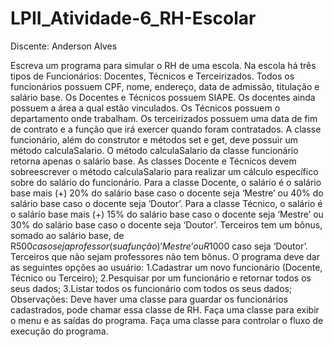 # LPII_Atividade-6_RH-Escolar

Discente: Anderson Alves

Escreva um programa para simular o RH de uma escola. Na escola há três tipos de Funcionários: Docentes, Técnicos
e Terceirizados. Todos os funcionários possuem CPF, nome, endereço, data de admissão, titulação e salário base. Os
Docentes e Técnicos possuem SIAPE. Os docentes ainda possuem a área a qual estão vinculados. Os Técnicos possuem
o departamento onde trabalham. Os terceirizados possuem uma data de fim de contrato e a função que irá exercer
quando foram contratados. A classe funcionário, além do construtor e métodos set e get, deve possuir um método
calculaSalario. O método calculaSalario da classe funcionário retorna apenas o salário base. As classes Docente e
Técnicos devem sobreescrever o método calculaSalario para realizar um cálculo específico sobre do salário do
funcionário. Para a classe Docente, o salário é o salário base mais (+) 20% do salário base caso o docente seja
‘Mestre’ ou 40% do salário base caso o docente seja ‘Doutor’. Para a classe Técnico, o salário é o salário base mais
(+) 15% do salário base caso o docente seja ‘Mestre’ ou 30% do salário base caso o docente seja ‘Doutor’. Terceiros
tem um bônus, somado ao salário base, de R$500 caso seja professor (sua função) ‘Mestre’ ou R$1000 caso seja
‘Doutor’. Terceiros que não sejam professores não tem bônus.
O programa deve dar as seguintes opções ao usuário:
1.Cadastrar um novo funcionário (Docente, Técnico ou Terceiro);
2.Pesquisar por um funcionário e retornar todos os seus dados;
3.Listar todos os funcionário com todos os seus dados;
Observações:
Deve haver uma classe para guardar os funcionários cadastrados, pode chamar essa classe de RH. Faça uma classe
para exibir o menu e as saídas do programa. Faça uma classe para controlar o fluxo de execução do programa.
